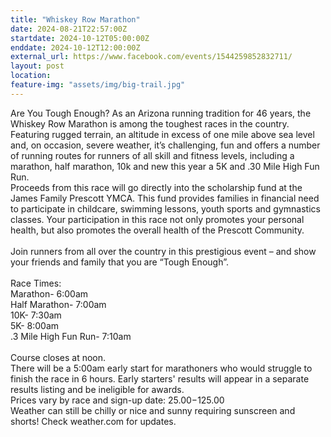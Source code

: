 ```yaml
---
title: "Whiskey Row Marathon"
date: 2024-08-21T22:57:00Z
startdate: 2024-10-12T05:00:00Z
enddate: 2024-10-12T12:00:00Z
external_url: https://www.facebook.com/events/1544259852832711/
layout: post
location: 
feature-img: "assets/img/big-trail.jpg"
---
```


Are You Tough Enough? As an Arizona running tradition for 46 years, the Whiskey Row Marathon is among the toughest races in the country. Featuring rugged terrain, an altitude in excess of one mile above sea level and, on occasion, severe weather, it’s challenging, fun and offers a number of running routes for runners of all skill and fitness levels, including a marathon, half marathon, 10k and new this year a 5K and .30 Mile High Fun Run.<br>
  Proceeds from this race will go directly into the scholarship fund at the James Family Prescott YMCA. This fund provides families in financial need to participate in childcare, swimming lessons, youth sports and gymnastics classes. Your participation in this race not only promotes your personal health, but also promotes the overall health of the Prescott Community.<br>
  <br>
  Join runners from all over the country in this prestigious event – and show your friends and family that you are “Tough Enough”.<br>
  <br>
  Race Times&#58;<br>
  Marathon- 6&#58;00am<br>
  Half Marathon- 7&#58;00am<br>
  10K- 7&#58;30am<br>
  5K- 8&#58;00am<br>
  .3 Mile High Fun Run- 7&#58;10am<br>
  <br>
  Course closes at noon.<br>
  There will be a 5&#58;00am early start for marathoners who would struggle to finish the race in 6 hours. Early starters' results will appear in a separate results listing and be ineligible for awards.<br>
  Prices vary by race and sign-up date&#58; $25.00-$125.00<br>
  Weather can still be chilly or nice and sunny requiring sunscreen and shorts! Check weather.com for updates.<br>
  <br>
  <br>
  
